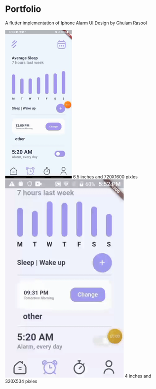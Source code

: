 # Portfolio
A flutter implementation of [Iphone Alarm UI Design](https://dribbble.com/shots/17158885-Iphone-Alarm-UI-Design) by [Ghulam Rasool](https://dribbble.com/ghulaam-rasool)

![](larger_screen.gif) 6.5 inches and 720X1600 pixles
![](smaller_screen.gif) 4 inches and 320X534 pixles


